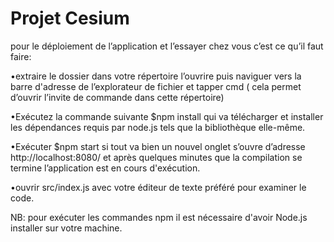 # Projet Cesium 

 pour le déploiement de l’application et l’essayer chez vous c’est ce qu’il faut faire:
 
•extraire le dossier dans votre répertoire l’ouvrire puis naviguer vers la barre d'adresse de l’explorateur de fichier et tapper cmd ( cela permet d’ouvrir l’invite de commande dans cette répertoire)

•Exécutez la commande suivante $npm install qui va télécharger et installer les dépendances requis par node.js tels que la bibliothèque elle-même.

•Exécuter $npm start si tout va bien un nouvel onglet s’ouvre d’adresse http://localhost:8080/ et après quelques minutes que la compilation se termine l’application est en cours d'exécution.

•ouvrir src/index.js avec votre éditeur de texte préféré pour examiner le code.

NB: pour exécuter les commandes npm il est nécessaire d'avoir Node.js installer sur votre machine.
